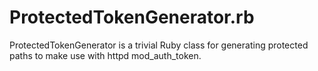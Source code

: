 ProtectedTokenGenerator.rb
=================
ProtectedTokenGenerator is a trivial Ruby class for generating protected paths to make use with httpd mod_auth_token.